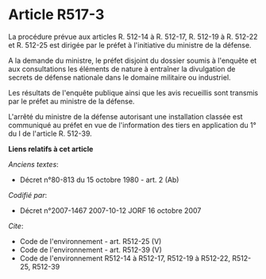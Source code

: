 # Article R517-3

La procédure prévue aux articles R. 512-14 à R. 512-17, R. 512-19 à R. 512-22 et R. 512-25 est dirigée par le préfet à
l'initiative du ministre de la défense.

A la demande du ministre, le préfet disjoint du dossier soumis à l'enquête et aux consultations les éléments de nature à
entraîner la divulgation de secrets de défense nationale dans le domaine militaire ou industriel.

Les résultats de l'enquête publique ainsi que les avis recueillis sont transmis par le préfet au ministre de la défense.

L'arrêté du ministre de la défense autorisant une installation classée est communiqué au préfet en vue de l'information des
tiers en application du 1° du I de l'article R. 512-39.

**Liens relatifs à cet article**

_Anciens textes_:

  - Décret n°80-813 du 15 octobre 1980 - art. 2 (Ab)

_Codifié par_:

  - Décret n°2007-1467 2007-10-12 JORF 16 octobre 2007

_Cite_:

  - Code de l'environnement - art. R512-25 (V)
  - Code de l'environnement - art. R512-39 (V)
  - Code de l'environnement R512-14 à R512-17, R512-19 à R512-22, R512-25, R512-39
